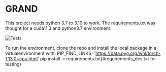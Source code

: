# GRAND

This project needs python 3.7 to 3.10 to work.
The requirements.txt was thought for a cuda11.3 and python3.7 environment.

![Tests](https://github.com/Liphos/GRAND/actions/workflows/tests.yml/badge.svg)

To run the environment, clone the repo and install the local package in a virtualenvironment with:
PIP_FIND_LINKS='https://data.pyg.org/whl/torch-1.13.0+cpu.html' pip install -r requirements.txt(#requirements_dev.txt for testing)